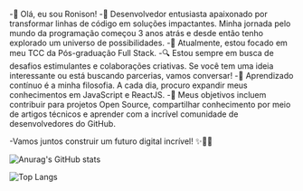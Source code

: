
-👋 Olá, eu sou Ronison!
-🚀 Desenvolvedor entusiasta apaixonado por transformar linhas de código em soluções impactantes. Minha jornada pelo mundo da programação começou 3 anos atrás e desde então tenho explorado um universo de possibilidades.
-💼 Atualmente, estou focado em meu TCC da Pós-graduação Full Stack.
-🔍 Estou sempre em busca de desafios estimulantes e colaborações criativas. Se você tem uma ideia interessante ou está buscando parcerias, vamos conversar!
-🌱 Aprendizado contínuo é a minha filosofia. A cada dia, procuro expandir meus conhecimentos em JavaScript e ReactJS.
-🎯 Meus objetivos incluem contribuir para projetos Open Source, compartilhar conhecimento por meio de artigos técnicos e aprender com a incrível comunidade de desenvolvedores do GitHub.

-Vamos juntos construir um futuro digital incrível! ✨👨‍💻

![Anurag's GitHub stats](https://github-readme-stats.vercel.app/api?username=anuraghazra&show_icons=true&theme=radical)

![Top Langs](https://github-readme-stats.vercel.app/api/top-langs/?username=anuraghazra&size_weight=0.5&count_weight=0.5)
